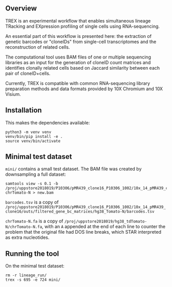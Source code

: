 Overview
--------

TREX is an experimental workflow that enables simultaneous lineage TRacking and EXpression profiling of single cells using RNA-sequencing. 

An essential part of this workflow is presented here: the extraction of genetic barcodes or "cloneIDs" from single-cell transcriptomes and the reconstruction of related cells.

The computational tool uses BAM files of one or multiple sequencing libraries as an input for the generation of cloneID count matrices and identifies clonally related cells based on Jaccard similarity between each pair of cloneID+cells. 

Currently, TREX is compatible with common RNA-sequencing library preparation methods and data formats provided by 10X Chromium and 10X Visium.

Installation
------------

This makes the dependencies available:

    python3 -m venv venv
    venv/bin/pip install -e .
    source venv/bin/activate


Minimal test dataset
--------------------

`mini/` contains a small test dataset. The BAM file was created by downsampling
a full dataset:

    samtools view -s 0.1 -b /proj/uppstore2018019/P10306/pMR439_clone16_P10306_1002/10x_14_pMR439_clone16/outs/possorted_genome_bam.bam chrTomato-N > new.bam

`barcodes.tsv` is a copy of `/proj/uppstore2018019/P10306/pMR439_clone16_P10306_1002/10x_14_pMR439_clone16/outs/filtered_gene_bc_matrices/hg38_Tomato-N/barcodes.tsv`

`chrTomato-N.fa` is a copy of `/proj/uppstore2018019/hg38_tdTomato-N/chrTomato-N.fa`,
with an `A` appended at the end of each line to counter the problem that the
original file had DOS line breaks, which STAR interpreted as extra nucleotides.


Running the tool
----------------

On the minimal test dataset:

    rm -r lineage_run/
    trex -s 695 -e 724 mini/
